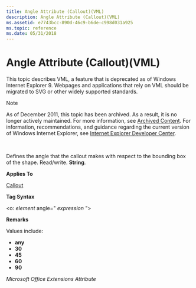 ```yaml
---
title: Angle Attribute (Callout)(VML)
description: Angle Attribute (Callout)(VML)
ms.assetid: e7743bcc-890d-46c9-b6de-c998d031a925
ms.topic: reference
ms.date: 05/31/2018
---
```


# Angle Attribute (Callout)(VML)

This topic describes VML, a feature that is deprecated as of Windows Internet Explorer 9. Webpages and applications that rely on VML should be migrated to SVG or other widely supported standards.

> [!Note]  
> As of December 2011, this topic has been archived. As a result, it is no longer actively maintained. For more information, see [Archived Content](/previous-versions/windows/internet-explorer/ie-developer/). For information, recommendations, and guidance regarding the current version of Windows Internet Explorer, see [Internet Explorer Developer Center](https://msdn.microsoft.com/ie/).

 

Defines the angle that the callout makes with respect to the bounding box of the shape. Read/write. **String**.

**Applies To**

[Callout](msdn-online-vml-callout-element.md)

**Tag Syntax**

<o: *element* angle=" *expression* ">

**Remarks**

Values include:

-   **any**
-   **30**
-   **45**
-   **60**
-   **90**

*Microsoft Office Extensions Attribute*

 

 
